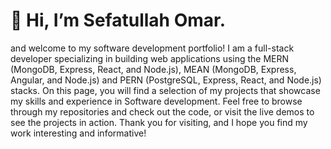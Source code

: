 <h1>👋 Hi, I’m Sefatullah Omar. </h1> 
and welcome to my software development portfolio! I am a full-stack developer specializing in building web applications using the MERN (MongoDB, Express, React, and Node.js), MEAN (MongoDB, Express, Angular, and Node.js) and PERN (PostgreSQL, Express, React, and Node.js) stacks. On this page, you will find a selection of my projects that showcase my skills and experience in Software development. Feel free to browse through my repositories and check out the code, or visit the live demos to see the projects in action. Thank you for visiting, and I hope you find my work interesting and informative!


<!---
osefatul/osefatul is a ✨ special ✨ repository because its `README.md` (this file) appears on your GitHub profile.
You can click the Preview link to take a look at your changes.
--->
